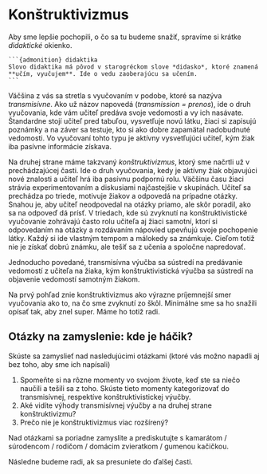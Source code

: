 # Konštruktivizmus

Aby sme lepšie pochopili, o čo sa tu budeme snažiť, spravíme si krátke *didaktické* okienko.
````{margin}
```{admonition} didaktika
Slovo didaktika má pôvod v starogréckom slove *didasko*, ktoré znamená **učím, vyučujem**. Ide o vedu zaoberajúcu sa učením. 
```
````
Väčšina z vás sa stretla s vyučovaním v podobe, ktoré sa nazýva *transmisívne*. Ako už názov napovedá (*transmission = prenos*), ide o druh vyučovania, kde vám učiteľ predáva svoje vedomosti a vy ich nasávate. Štandardne stojí učiteľ pred tabuľou, vysvetľuje novú látku, žiaci si zapisujú poznámky a na záver sa testuje, kto si ako dobre zapamätal nadobudnuté vedomosti. Vo vyučovaní tohto typu je aktívny vysvetľujúci učiteľ, kým žiak iba pasívne informácie získava. 

Na druhej strane máme takzvaný *konštruktivizmus*, ktorý sme načrtli už v prechádzajúcej časti. Ide o druh vyučovania, kedy je aktívny žiak objavujúci nové znalosti a učiteľ hrá iba pasívnu podpornú rolu. Väčšinu času žiaci strávia experimentovaním a diskusiami najčastejšie v skupinách. Učiteľ sa prechádza po triede, motivuje žiakov a odpovedá na prípadne otázky. Snahou je, aby učiteľ neodpovedal na otázky priamo, ale skôr poradil, ako sa na odpoveď dá prísť. V triedach, kde sú zvyknutí na konštruktivistické vyučovanie zohrávajú často rolu učiteľa aj žiaci samotní, ktorí si odpovedaním na otázky a rozdávaním nápovied upevňujú svoje pochopenie látky. Každý si ide vlastným tempom a málokedy sa známkuje. Cieľom totiž nie je získať dobrú známku, ale tešiť sa z učenia a spoločne napredovať.

Jednoducho povedané, transmisívna výučba sa sústredí na predávanie vedomostí z učiteľa na žiaka, kým konštruktivistická výučba sa sústredí na objavenie vedomostí samotným žiakom.

Na prvý pohľad znie konštruktivizmus ako výrazne príjemnejší smer vyučovania ako to, na čo sme zvyknutí zo škôl. Minimálne sme sa ho snažili opísať tak, aby znel super. Máme ho totiž radi.

## Otázky na zamyslenie: kde je háčik?
Skúste sa zamyslieť nad nasledujúcimi otázkami (ktoré vás možno napadli aj bez toho, aby sme ich napísali)
1. Spomeňte si na rôzne momenty vo svojom živote, keď ste sa niečo naučili a tešili sa z toho. Skúste tieto momenty kategorizovať do transmisívnej, respektíve konštruktivistickej výučby.
2. Aké vidíte výhody transmisívnej výučby a na druhej strane konštruktivizmu?
3. Prečo nie je konštruktivizmus viac rozšírený?

Nad otázkami sa poriadne zamyslite a prediskutujte s kamarátom / súrodencom / rodičom / domácim zvieratkom / gumenou kačičkou.

Následne budeme radi, ak sa presuniete do ďalšej časti.